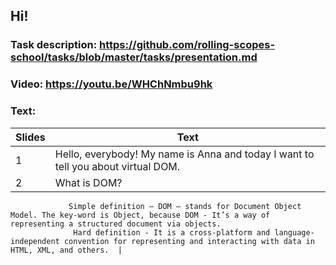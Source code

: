 ## Hi! 

### Task description: https://github.com/rolling-scopes-school/tasks/blob/master/tasks/presentation.md
### Video: https://youtu.be/WHChNmbu9hk

### Text:
| Slides        | Text          |
| ------------- | ------------- |
| 1             | Hello, everybody! My name is Anna and today I want to tell you about virtual DOM.  |
| 2             |What is DOM?
                 Simple definition – DOM – stands for Document Object Model. The key-word is Object, because DOM - It’s a way of representing a structured document via objects.
                  Hard definition - It is a cross-platform and language-independent convention for representing and interacting with data in HTML, XML, and others.  |